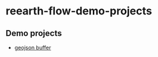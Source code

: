 # reearth-flow-demo-projects

## Demo projects

- [geojson buffer](https://editor.nodenodenode.net/editor?projecturl=https://raw.githubusercontent.com/levitate-studio/reearth-flow-demo-projects/main/demo/geojson-buffer.json)
